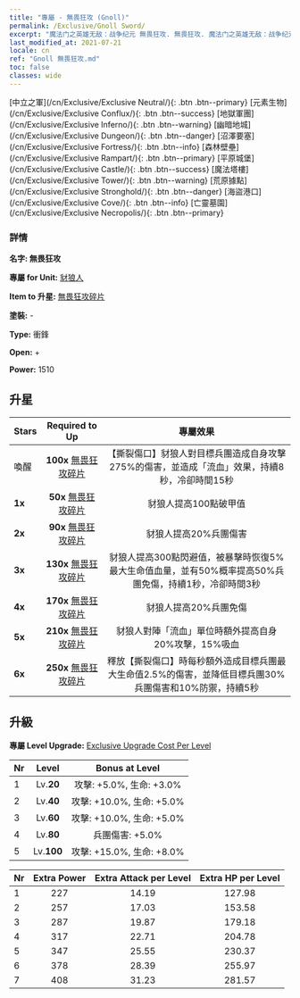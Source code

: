 ```yaml
---
title: "專屬 - 無畏狂攻 (Gnoll)"
permalink: /Exclusive/Gnoll Sword/
excerpt: "魔法门之英雄无敌：战争纪元 無畏狂攻. 無畏狂攻. 魔法门之英雄无敌：战争纪元 專屬 無畏狂攻. 豺狼人 專屬."
last_modified_at: 2021-07-21
locale: cn
ref: "Gnoll 無畏狂攻.md"
toc: false
classes: wide
---
```

 [中立之軍](/cn/Exclusive/Exclusive Neutral/){: .btn .btn--primary} [元素生物](/cn/Exclusive/Exclusive Conflux/){: .btn .btn--success} [地獄軍團](/cn/Exclusive/Exclusive Inferno/){: .btn .btn--warning} [幽暗地城](/cn/Exclusive/Exclusive Dungeon/){: .btn .btn--danger} [沼澤要塞](/cn/Exclusive/Exclusive Fortress/){: .btn .btn--info} [森林壁壘](/cn/Exclusive/Exclusive Rampart/){: .btn .btn--primary} [平原城堡](/cn/Exclusive/Exclusive Castle/){: .btn .btn--success} [魔法塔樓](/cn/Exclusive/Exclusive Tower/){: .btn .btn--warning} [荒原據點](/cn/Exclusive/Exclusive Stronghold/){: .btn .btn--danger} [海盜港口](/cn/Exclusive/Exclusive Cove/){: .btn .btn--info} [亡靈墓園](/cn/Exclusive/Exclusive Necropolis/){: .btn .btn--primary} 

### 詳情
 **名字: 無畏狂攻** 

 **專屬 for Unit:** [豺狼人](/cn/units/Gnoll/) 

 **Item to 升星:** [無畏狂攻碎片](/cn/Items/con_912/)

 **塗裝:** -

 **Type:** 衝鋒

 **Open:** +

 **Power:** 1510

## 升星

  |     Stars    |  Required to Up | 專屬效果 |
  |:-------------|:---------------:|:---------------:|
  |  喚醒  | **100x** [無畏狂攻碎片](/cn/Items/con_912/) | 【撕裂傷口】豺狼人對目標兵團造成自身攻擊275%的傷害，並造成「流血」效果，持續8秒，冷卻時間15秒 |
  | **1x** <i class="fas fa-star"/> | **50x** [無畏狂攻碎片](/cn/Items/con_912/) | 豺狼人提高100點破甲值 |
  | **2x** <i class="fas fa-star"/> | **90x** [無畏狂攻碎片](/cn/Items/con_912/) | 豺狼人提高20%兵團傷害 |
  | **3x** <i class="fas fa-star"/> | **130x** [無畏狂攻碎片](/cn/Items/con_912/) | 豺狼人提高300點閃避值，被暴擊時恢復5%最大生命值血量，並有50%概率提高50%兵團免傷，持續1秒，冷卻時間3秒 |
  | **4x** <i class="fas fa-star"/> | **170x** [無畏狂攻碎片](/cn/Items/con_912/) | 豺狼人提高20%兵團免傷 |
  | **5x** <i class="fas fa-star"/> | **210x** [無畏狂攻碎片](/cn/Items/con_912/) | 豺狼人對陣「流血」單位時額外提高自身20%攻擊，15%吸血 |
  | **6x** <i class="fas fa-star"/> | **250x** [無畏狂攻碎片](/cn/Items/con_912/) | 釋放【撕裂傷口】時每秒額外造成目標兵團最大生命值2.5%的傷害，並降低目標兵團30%兵團傷害和10%防禦，持續5秒 |


## 升級
 **專屬 Level Upgrade:** [Exclusive Upgrade Cost Per Level](/Exclusive/ExclusiveUpgradeCostPerLevel/)

  |  Nr  |   Level  | Bonus at Level |
  |:-----|:--------:|:--------------:|
  | 1 | Lv.**20** | 攻擊: +5.0%, 生命: +3.0% |
  | 2 | Lv.**40** | 攻擊: +10.0%, 生命: +5.0% |
  | 3 | Lv.**60** | 攻擊: +10.0%, 生命: +5.0% |
  | 4 | Lv.**80** | 兵團傷害: +5.0% |
  | 5 | Lv.**100** | 攻擊: +15.0%, 生命: +8.0% |


  |  Nr  |  Extra Power | Extra Attack per Level | Extra HP per Level |
  |:-----|:--------:|:--------:|:--------:|
  | 1 | 227 | 14.19 | 127.98 |
  | 2 | 257 | 17.03 | 153.58 |
  | 3 | 287 | 19.87 | 179.18 |
  | 4 | 317 | 22.71 | 204.78 |
  | 5 | 347 | 25.55 | 230.37 |
  | 6 | 378 | 28.39 | 255.97 |
  | 7 | 408 | 31.23 | 281.57 |


